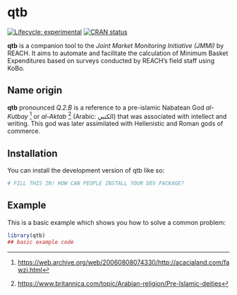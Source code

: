 
<!-- README.md is generated from README.Rmd. Please edit that file -->

# qtb

<!-- badges: start -->

[![Lifecycle:
experimental](https://img.shields.io/badge/lifecycle-experimental-orange.svg)](https://lifecycle.r-lib.org/articles/stages.html#experimental)
[![CRAN
status](https://www.r-pkg.org/badges/version/qtb)](https://CRAN.R-project.org/package=qtb)
<!-- badges: end -->

**qtb** is a companion tool to the *Joint Market Monitoring Initiative
(JMMI)* by REACH. It aims to automate and facilitate the calculation of
Minimum Basket Expenditures based on surveys conducted by REACH’s field
staff using KoBo.

## Name origin

**qtb** pronounced *Q.2.B* is a reference to a pre-islamic Nabatean God
*al-Kutbay* [^1] or *al-Aktab* [^2] (Arabic: الكتبي) that was associated
with intellect and writing. This god was later assimilated with
Hellenistic and Roman gods of commerce.

## Installation

You can install the development version of qtb like so:

``` r
# FILL THIS IN! HOW CAN PEOPLE INSTALL YOUR DEV PACKAGE?
```

## Example

This is a basic example which shows you how to solve a common problem:

``` r
library(qtb)
## basic example code
```

[^1]: <https://web.archive.org/web/20060808074330/http://acacialand.com/fawzi.html>

[^2]: <https://www.britannica.com/topic/Arabian-religion/Pre-Islamic-deities>
